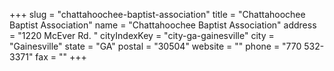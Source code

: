+++
slug = "chattahoochee-baptist-association"
title = "Chattahoochee Baptist Association"
name = "Chattahoochee Baptist Association"
address = "1220 McEver Rd. "
cityIndexKey = "city-ga-gainesville"
city = "Gainesville"
state = "GA"
postal = "30504"
website = ""
phone = "770 532-3371"
fax = ""
+++
